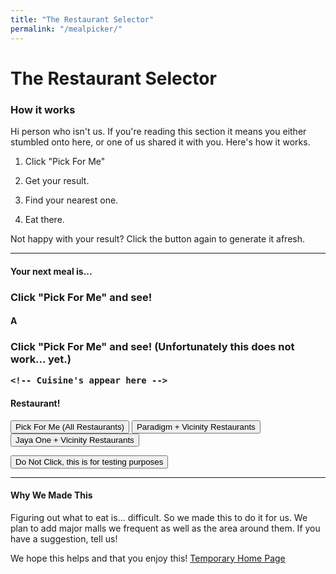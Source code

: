 ```yaml
---
title: "The Restaurant Selector"
permalink: "/mealpicker/"
---
```


# The Restaurant Selector

### How it works
Hi person who isn't us. If you're reading this section it means you either stumbled onto here, or one of us shared it with you. Here's how it works.

1) Click "Pick For Me"

2) Get your result.

3) Find your nearest one.

4) Eat there.


Not happy with your result? Click the button again to generate it afresh.

***

#### Your next meal is...

<h3 id="restaurantHTML">
Click "Pick For Me" and see!
    <!-- Brand's appear here -->
</h3>

#### A

<h3 id="cuisineHTML">

Click "Pick For Me" and see! (Unfortunately this does not work... yet.)

    <!-- Cuisine's appear here -->
</h3>

#### Restaurant!

<button onclick="pickClick()">Pick For Me (All Restaurants)</button>
<button onclick="pickClickParadigm()">Paradigm + Vicinity Restaurants</button>
<button onclick="pickClickJayaOne()">Jaya One + Vicinity Restaurants</button>


<button onclick="pickClickTesting()">Do Not Click, this is for testing purposes</button>


***

#### Why We Made This

Figuring out what to eat is... difficult. So we made this to do it for us. We plan to add major malls we frequent as well as the area around them. If you have a suggestion, tell us!

We hope this helps and that you enjoy this!
<a href="/">Temporary Home Page</a>


<script src="../scripts/mealpicker.js"></script>